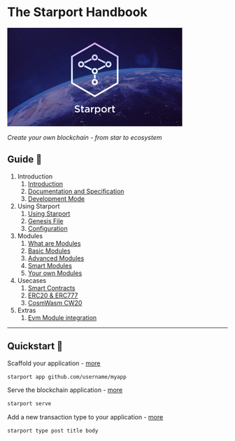 # The Starport Handbook

<img src="../assets/banner.jpeg" width="400px"/>

*Create your own blockchain - from star to ecosystem*

## Guide 🔎

1. Introduction  
   1. [Introduction](01%20Introduction/01_starport_introduction/introduction.md)  
   2. [Documentation and Specification](01%20Introduction/02_documentation_specification/02_documentation_specification.md)  
   3. [Development Mode](01%20Introduction/03_development_mode/03_development_mode.md)  
2. Using Starport  
    1. [Using Starport](02%20Using%20Starport/01_using_starport/01_using_starport.md)  
    2. [Genesis File](02%20Using%20Starport/02_genesis_file/02_genesis_file.md)     
    3. [Configuration](02%20Using%20Starport/03_configuration/03_configuration.md)  
3. Modules  
    1. [What are Modules](03%20Modules/01_what_are_modules/01_what_are_modules.md)  
    2. [Basic Modules](03%20Modules/02_basic_modules/02_basic_modules.md)  
    3. [Advanced Modules](03%20Modules/03_advanced_modules/03_advanced_modules.md)  
    4. [Smart Modules](03%20Modules/04_smart_modules/04_smart_modules.md)  
    5. [Your own Modules](03%20Modules/05_your_own_module/05_your_own_module.md)  
4. Usecases  
    1. [Smart Contracts](04%20Use%20cases/01_smart_contracts/01_smart_contracts.md)  
    2. [ERC20 & ERC777](04%20Use%20cases/02_erc20/02_erc20.md)  
    3. [CosmWasm CW20](04%20Use%20cases/03_cw20/03_cw20.md)  
5. Extras  
    1. [Evm Module integration](05%20Extras/05_01_cosmos_ethermint/05_01_cosmos_ethermint.md)


-------------------------

## Quickstart 🚀 

Scaffold your application - [more](02%20Using%20Starport/01_using_starport/01_using_starport.md#your-blockchain-application)

```bash
starport app github.com/username/myapp
```

Serve the blockchain application - [more](02%20Using%20Starport/01_using_starport/01_using_starport.md#serve)

```bash
starport serve
```

Add a new transaction type to your application - [more](02%20Using%20Starport/01_using_starport/01_using_starport.md#how-to-use-types)

```bash
starport type post title body
```
